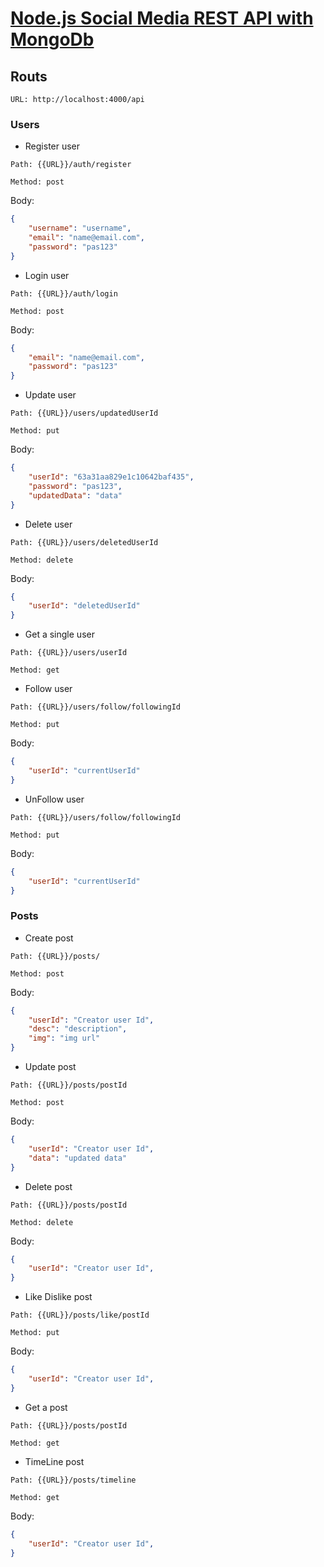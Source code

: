 # [Node.js Social Media REST API with MongoDb](https://youtu.be/ldGl6L4Vktk)


## Routs
`URL: http://localhost:4000/api`

### Users
- Register user

`Path: {{URL}}/auth/register`

`Method: post`

Body: 
```json
{
    "username": "username",
    "email": "name@email.com",
    "password": "pas123"
}
```

- Login user

`Path: {{URL}}/auth/login`

`Method: post`

Body: 
```json
{
    "email": "name@email.com",
    "password": "pas123"
}
```

- Update user

`Path: {{URL}}/users/updatedUserId`

`Method: put`

Body: 
```json
{
    "userId": "63a31aa829e1c10642baf435",
    "password": "pas123",
    "updatedData": "data"
}
```

- Delete user

`Path: {{URL}}/users/deletedUserId`

`Method: delete`

Body: 
```json
{
    "userId": "deletedUserId"
}
```

- Get a single user

`Path: {{URL}}/users/userId`

`Method: get`

- Follow user

`Path: {{URL}}/users/follow/followingId`

`Method: put`

Body: 
```json
{
    "userId": "currentUserId"
}
```
- UnFollow user

`Path: {{URL}}/users/follow/followingId`

`Method: put`

Body: 
```json
{
    "userId": "currentUserId"
}
```

### Posts
- Create post

`Path: {{URL}}/posts/`

`Method: post`

Body: 
```json
{
    "userId": "Creator user Id",
    "desc": "description",
    "img": "img url"
}
```

- Update post

`Path: {{URL}}/posts/postId`

`Method: post`

Body: 
```json
{
    "userId": "Creator user Id",
    "data": "updated data"
}
```

- Delete post

`Path: {{URL}}/posts/postId`

`Method: delete`

Body: 
```json
{
    "userId": "Creator user Id",
}
```

- Like Dislike post

`Path: {{URL}}/posts/like/postId`

`Method: put`

Body: 
```json
{
    "userId": "Creator user Id",
}
```

- Get a post

`Path: {{URL}}/posts/postId`

`Method: get`

- TimeLine post

`Path: {{URL}}/posts/timeline`

`Method: get`

Body: 
```json
{
    "userId": "Creator user Id",
}
```